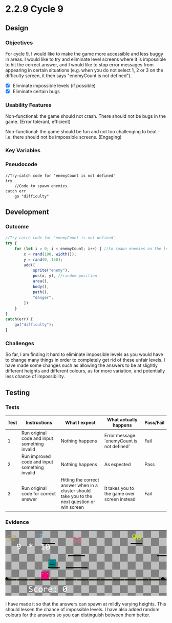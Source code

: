 # 2.2.9 Cycle 9

## Design

### Objectives

For cycle 9, I would like to make the game more accessible and less buggy in areas. I would like to try and eliminate level screens where it is impossible to hit the correct answer, and I would like to stop error messages from appearing in certain situations (e.g. when you do not select 1, 2 or 3 on the difficulty screen, it then says "enemyCount is not defined").

* [x] Eliminate impossible levels (if possible)
* [x] Eliminate certain bugs

### Usability Features

Non-functional: the game should not crash. There should not be bugs in the game. (Error tolerant, efficient)

Non-functional:  the game should be fun and not too challenging to beat - i.e. there should not be impossible screens. (Engaging)

### Key Variables

### Pseudocode

```
//Try-catch code for 'enemyCount is not defined'
try
    //Code to spawn enemies
catch err
    go "difficulty"
```

## Development

### Outcome

```javascript
//Try-catch code for 'enemyCount is not defined'
try {
    for (let i = 0; i < enemyCount; i++) { //to spawn enemies on the level
        x = rand(100, width());
        y = rand(0, 150);
        add([
            sprite("enemy"),
            pos(x, y), //random position
            area(),
            body(),
            path(),
            "danger",
        ])
    }
}
catch(err) {
    go("difficulty");
}
```

### Challenges

So far, I am finding it hard to eliminate impossible levels as you would have to change many things in order to completely get rid of these unfair levels. I have made some changes such as allowing the answers to be at slightly different heights and different colours, as for more variation, and potentially less chance of impossibility.

## Testing

### Tests

| Test | Instructions                                  | What I expect                                                                                   | What actually happens                        | Pass/Fail |
| ---- | --------------------------------------------- | ----------------------------------------------------------------------------------------------- | -------------------------------------------- | --------- |
| 1    | Run original code and input something invalid | Nothing happens                                                                                 | Error message: 'enemyCount is not defined'   | Fail      |
| 2    | Run improved code and input something invalid | Nothing happens                                                                                 | As expected                                  | Pass      |
| 3    | Run original code for correct answer          | Hitting the correct answer when in a cluster should take you to the next question or win screen | It takes you to the game over screen instead | Fail      |

### Evidence

![](<../.gitbook/assets/image (1).png>)

I have made it so that the answers can spawn at mildly varying heights. This should lessen the chance of impossible levels. I have also added random colours for the answers so you can distinguish between them better.
